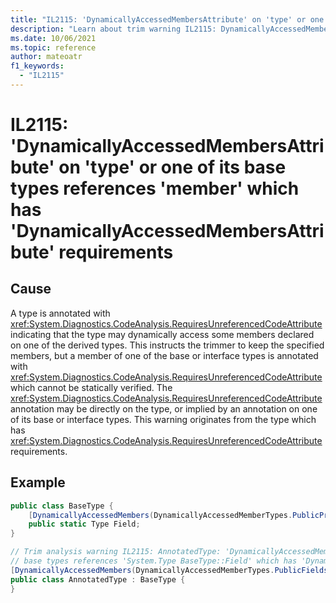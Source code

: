 ```yaml
---
title: "IL2115: 'DynamicallyAccessedMembersAttribute' on 'type' or one of its base types references 'member' which has 'DynamicallyAccessedMembersAttribute' requirements."
description: "Learn about trim warning IL2115: DynamicallyAccessedMembersOnDerivedTypeReferencingDAMAnnotatedMember"
ms.date: 10/06/2021
ms.topic: reference
author: mateoatr
f1_keywords:
  - "IL2115"
---
```

# IL2115: 'DynamicallyAccessedMembersAttribute' on 'type' or one of its base types references 'member' which has 'DynamicallyAccessedMembersAttribute' requirements

## Cause

A type is annotated with <xref:System.Diagnostics.CodeAnalysis.RequiresUnreferencedCodeAttribute> indicating that the type may dynamically access some members declared on one of the derived types. This instructs the trimmer to keep the specified members, but a member of one of the base or interface types is annotated with <xref:System.Diagnostics.CodeAnalysis.RequiresUnreferencedCodeAttribute> which cannot be statically verified. The <xref:System.Diagnostics.CodeAnalysis.RequiresUnreferencedCodeAttribute> annotation may be directly on the type, or implied by an annotation on one of its base or interface types. This warning originates from the type which has <xref:System.Diagnostics.CodeAnalysis.RequiresUnreferencedCodeAttribute> requirements.

## Example

```C#
public class BaseType {
    [DynamicallyAccessedMembers(DynamicallyAccessedMemberTypes.PublicProperties)]
    public static Type Field;
}

// Trim analysis warning IL2115: AnnotatedType: 'DynamicallyAccessedMembersAttribute' on 'AnnotatedType' or one of its
// base types references 'System.Type BaseType::Field' which has 'DynamicallyAccessedMembersAttribute' requirements .
[DynamicallyAccessedMembers(DynamicallyAccessedMemberTypes.PublicFields)]
public class AnnotatedType : BaseType {
}
```
